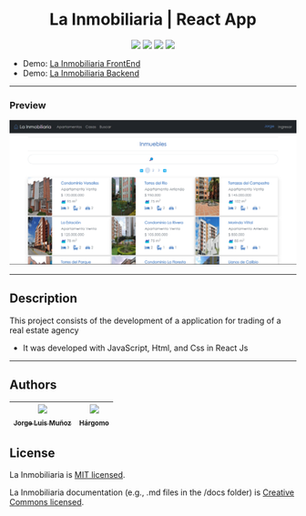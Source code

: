 <h1 align="center"> La Inmobiliaria | React App </h1>

<p align="center">
  <img src="https://img.shields.io/badge/JavaScript-f1e05a">
  <img src="https://img.shields.io/badge/Html-e34c26">
  <img src="https://img.shields.io/badge/Css-563d7c">
  <img src="https://img.shields.io/badge/status-close-ff3333">
</p>

* Demo: [La Inmobiliaria FrontEnd](https://jorgelmunozp.github.io/inmobiliaria-frontend-react/)
* Demo: [La Inmobiliaria Backend](https://jorgelmunozp.github.io/inmobiliaria-backend-node/)
***

### Preview
![Preview](/docs/preview.png)

***


## Description

This project consists of the development of a application for trading of a real estate agency 

* It was developed with JavaScript, Html, and Css in React Js

***

## Authors

| [<img src="https://avatars.githubusercontent.com/u/101136356?s=400&v=4" width=115><br><sub>Jorge Luis Muñoz</sub>](https://github.com/jorgelmunozp) | [<img src="https://avatars.githubusercontent.com/u/109540980?v=4" width=115><br><sub>Hárgomo</sub>](https://github.com/hargomo) |
| :---: | :---: |

## License

La Inmobiliaria is [MIT licensed](/docs/LICENSE.txt).

La Inmobiliaria documentation (e.g., .md files in the /docs folder) is [Creative Commons licensed](/docs/LICENSE-docs.txt).